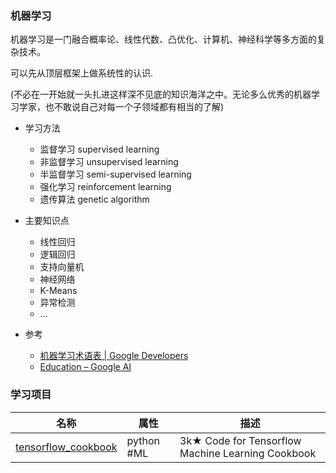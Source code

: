 ### 机器学习

机器学习是一门融合概率论、线性代数、凸优化、计算机、神经科学等多方面的复杂技术。

可以先从顶层框架上做系统性的认识.

(不必在一开始就一头扎进这样深不见底的知识海洋之中。无论多么优秀的机器学习学家，也不敢说自己对每一个子领域都有相当的了解)

* 学习方法
  * 监督学习 supervised learning
  * 非监督学习 unsupervised learning
  * 半监督学习 semi-supervised learning
  * 强化学习 reinforcement learning
  * 遗传算法 genetic algorithm
  
* 主要知识点
  * 线性回归
  * 逻辑回归
  * 支持向量机
  * 神经网络
  * K-Means
  * 异常检测
  * ...


* 参考
  * [机器学习术语表  | Google Developers](https://developers.google.com/machine-learning/glossary/)
  * [Education – Google AI](https://ai.google/education/)

### 学习项目

|名称|属性|描述|
|:-------------:|--|-----|
|[tensorflow_cookbook](https://github.com/nfmcclure/tensorflow_cookbook)|python #ML|3k★ Code for Tensorflow Machine Learning Cookbook |


